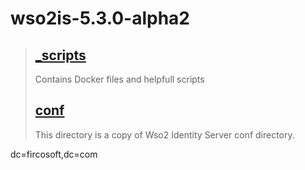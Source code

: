 # wso2is-5.3.0-alpha2

> ## [_scripts](./_scripts/README.md)
>    Contains Docker files and helpfull scripts
>
>## [conf](#)
>    This directory is a copy of Wso2 Identity Server conf directory.
>

dc=fircosoft,dc=com